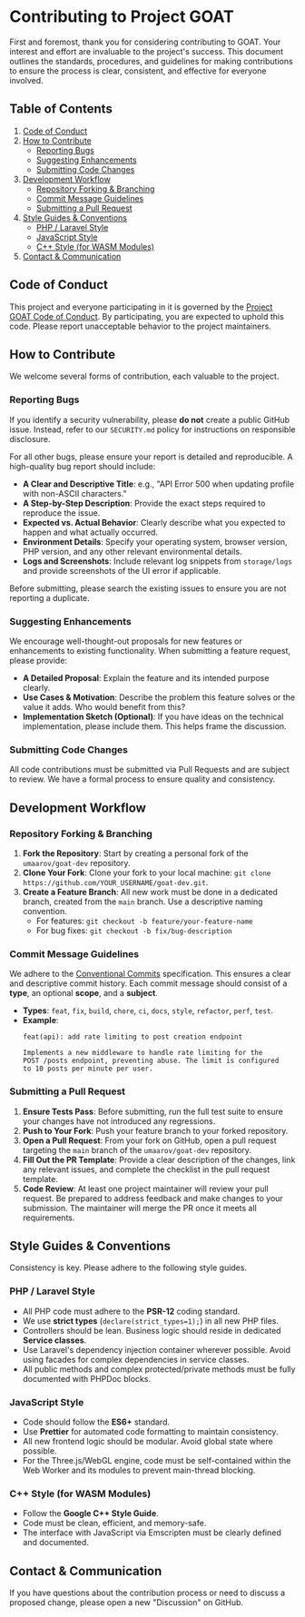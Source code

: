 # Contributing to Project GOAT

First and foremost, thank you for considering contributing to GOAT. Your interest and effort are invaluable to the project's success. This document outlines the standards, procedures, and guidelines for making contributions to ensure the process is clear, consistent, and effective for everyone involved.

## Table of Contents

1.  [Code of Conduct](#code-of-conduct)
2.  [How to Contribute](#how-to-contribute)
    * [Reporting Bugs](#reporting-bugs)
    * [Suggesting Enhancements](#suggesting-enhancements)
    * [Submitting Code Changes](#submitting-code-changes)
3.  [Development Workflow](#development-workflow)
    * [Repository Forking & Branching](#repository-forking--branching)
    * [Commit Message Guidelines](#commit-message-guidelines)
    * [Submitting a Pull Request](#submitting-a-pull-request)
4.  [Style Guides & Conventions](#style-guides--conventions)
    * [PHP / Laravel Style](#php--laravel-style)
    * [JavaScript Style](#javascript-style)
    * [C++ Style (for WASM Modules)](#c--style-for-wasm-modules)
5.  [Contact & Communication](#contact--communication)

## Code of Conduct

This project and everyone participating in it is governed by the [Project GOAT Code of Conduct](CODE_OF_CONDUCT.md). By participating, you are expected to uphold this code. Please report unacceptable behavior to the project maintainers.

## How to Contribute

We welcome several forms of contribution, each valuable to the project.

### Reporting Bugs

If you identify a security vulnerability, please **do not** create a public GitHub issue. Instead, refer to our `SECURITY.md` policy for instructions on responsible disclosure.

For all other bugs, please ensure your report is detailed and reproducible. A high-quality bug report should include:

* **A Clear and Descriptive Title**: e.g., "API Error 500 when updating profile with non-ASCII characters."
* **A Step-by-Step Description**: Provide the exact steps required to reproduce the issue.
* **Expected vs. Actual Behavior**: Clearly describe what you expected to happen and what actually occurred.
* **Environment Details**: Specify your operating system, browser version, PHP version, and any other relevant environmental details.
* **Logs and Screenshots**: Include relevant log snippets from `storage/logs` and provide screenshots of the UI error if applicable.

Before submitting, please search the existing issues to ensure you are not reporting a duplicate.

### Suggesting Enhancements

We encourage well-thought-out proposals for new features or enhancements to existing functionality. When submitting a feature request, please provide:

* **A Detailed Proposal**: Explain the feature and its intended purpose clearly.
* **Use Cases & Motivation**: Describe the problem this feature solves or the value it adds. Who would benefit from this?
* **Implementation Sketch (Optional)**: If you have ideas on the technical implementation, please include them. This helps frame the discussion.

### Submitting Code Changes

All code contributions must be submitted via Pull Requests and are subject to review. We have a formal process to ensure quality and consistency.

## Development Workflow

### Repository Forking & Branching

1.  **Fork the Repository**: Start by creating a personal fork of the `umaarov/goat-dev` repository.
2.  **Clone Your Fork**: Clone your fork to your local machine: `git clone https://github.com/YOUR_USERNAME/goat-dev.git`.
3.  **Create a Feature Branch**: All new work must be done in a dedicated branch, created from the `main` branch. Use a descriptive naming convention.
    * For features: `git checkout -b feature/your-feature-name`
    * For bug fixes: `git checkout -b fix/bug-description`

### Commit Message Guidelines

We adhere to the [Conventional Commits](https://www.conventionalcommits.org/en/v1.0.0/) specification. This ensures a clear and descriptive commit history. Each commit message should consist of a **type**, an optional **scope**, and a **subject**.

* **Types**: `feat`, `fix`, `build`, `chore`, `ci`, `docs`, `style`, `refactor`, `perf`, `test`.
* **Example**:
    ```
    feat(api): add rate limiting to post creation endpoint

    Implements a new middleware to handle rate limiting for the
    POST /posts endpoint, preventing abuse. The limit is configured
    to 10 posts per minute per user.
    ```

### Submitting a Pull Request

1.  **Ensure Tests Pass**: Before submitting, run the full test suite to ensure your changes have not introduced any regressions.
2.  **Push to Your Fork**: Push your feature branch to your forked repository.
3.  **Open a Pull Request**: From your fork on GitHub, open a pull request targeting the `main` branch of the `umaarov/goat-dev` repository.
4.  **Fill Out the PR Template**: Provide a clear description of the changes, link any relevant issues, and complete the checklist in the pull request template.
5.  **Code Review**: At least one project maintainer will review your pull request. Be prepared to address feedback and make changes to your submission. The maintainer will merge the PR once it meets all requirements.

## Style Guides & Conventions

Consistency is key. Please adhere to the following style guides.

### PHP / Laravel Style

* All PHP code must adhere to the **PSR-12** coding standard.
* We use **strict types** (`declare(strict_types=1);`) in all new PHP files.
* Controllers should be lean. Business logic should reside in dedicated **Service classes**.
* Use Laravel's dependency injection container wherever possible. Avoid using facades for complex dependencies in service classes.
* All public methods and complex protected/private methods must be fully documented with PHPDoc blocks.

### JavaScript Style

* Code should follow the **ES6+** standard.
* Use **Prettier** for automated code formatting to maintain consistency.
* All new frontend logic should be modular. Avoid global state where possible.
* For the Three.js/WebGL engine, code must be self-contained within the Web Worker and its modules to prevent main-thread blocking.

### C++ Style (for WASM Modules)

* Follow the **Google C++ Style Guide**.
* Code must be clean, efficient, and memory-safe.
* The interface with JavaScript via Emscripten must be clearly defined and documented.

## Contact & Communication

If you have questions about the contribution process or need to discuss a proposed change, please open a new "Discussion" on GitHub.
